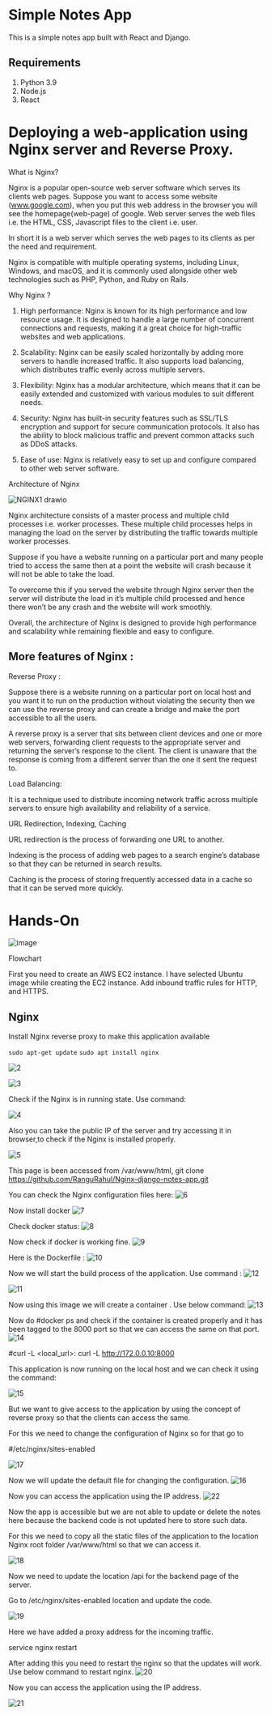# Simple Notes App
This is a simple notes app built with React and Django.

## Requirements
1. Python 3.9
2. Node.js
3. React

# Deploying a web-application using Nginx server and Reverse Proxy. 

What is Nginx?

Nginx is a popular open-source web server software which serves its clients web pages. Suppose you want to access some website (www.google.com), when you put this web address in the browser you will see the homepage(web-page) of google. Web server serves the web files i.e. the HTML, CSS, Javascript files to the client i.e. user.

In short it is a web server which serves the web pages to its clients as per the need and requirement.

Nginx is compatible with multiple operating systems, including Linux, Windows, and macOS, and it is commonly used alongside other web technologies such as PHP, Python, and Ruby on Rails.

Why Nginx ?

1. High performance: Nginx is known for its high performance and low resource usage. It is designed to handle a large number of concurrent connections and requests, making it a great choice for high-traffic 
   websites and web applications.

2. Scalability: Nginx can be easily scaled horizontally by adding more servers to handle increased traffic. It also supports load balancing, which distributes traffic evenly across multiple servers.

3. Flexibility: Nginx has a modular architecture, which means that it can be easily extended and customized with various modules to suit different needs.

4. Security: Nginx has built-in security features such as SSL/TLS encryption and support for secure communication protocols. It also has the ability to block malicious traffic and prevent common attacks such as 
   DDoS attacks.

5. Ease of use: Nginx is relatively easy to set up and configure compared to other web server software.

Architecture of Nginx

![NGINX1 drawio](https://github.com/RanguRahul/Nginx-django-notes-app/assets/120587828/434a460b-798a-43db-8980-2a36f0d000b2)

Nginx architecture consists of a master process and multiple child processes i.e. worker processes. These multiple child processes helps in managing the load on the server by distributing the traffic towards multiple worker processes.

Suppose if you have a website running on a particular port and many people tried to access the same then at a point the website will crash because it will not be able to take the load.

To overcome this if you served the website through Nginx server then the server will distribute the load in it’s multiple child processed and hence there won’t be any crash and the website will work smoothly.

Overall, the architecture of Nginx is designed to provide high performance and scalability while remaining flexible and easy to configure.

More features of Nginx :
-------------------------

Reverse Proxy :

Suppose there is a website running on a particular port on local host and you want it to run on the production without violating the security then we can use the reverse proxy and can create a bridge and make the port accessible to all the users.

A reverse proxy is a server that sits between client devices and one or more web servers, forwarding client requests to the appropriate server and returning the server’s response to the client. The client is unaware that the response is coming from a different server than the one it sent the request to.

Load Balancing:

It is a technique used to distribute incoming network traffic across multiple servers to ensure high availability and reliability of a service.

URL Redirection, Indexing, Caching

URL redirection is the process of forwarding one URL to another.

Indexing is the process of adding web pages to a search engine’s database so that they can be returned in search results.

Caching is the process of storing frequently accessed data in a cache so that it can be served more quickly.

# Hands-On

![image](https://github.com/RanguRahul/Nginx-django-notes-app/assets/120587828/cf70b06c-d2c1-4029-99f3-5880ecb31ab3)


Flowchart


First you need to create an AWS EC2 instance. I have selected Ubuntu image while creating the EC2 instance. Add inbound traffic rules for HTTP, and HTTPS.

## Nginx

Install Nginx reverse proxy to make this application available

`sudo apt-get update`
`sudo apt install nginx`

![2](https://github.com/RanguRahul/Nginx-django-notes-app/assets/120587828/35a2a5c0-a997-4ed5-9264-91bc441f6502)

![3](https://github.com/RanguRahul/Nginx-django-notes-app/assets/120587828/030c5bc4-1d2a-41fc-8f6e-6ad02b950036)

Check if the Nginx is in running state. Use command:

![4](https://github.com/RanguRahul/Nginx-django-notes-app/assets/120587828/b07f7421-592c-4f83-a5fe-d73748e90ff6)

Also you can take the public IP of the server and try accessing it in browser,to check if the Nginx is installed properly.


![5](https://github.com/RanguRahul/Nginx-django-notes-app/assets/120587828/28eed7b2-0901-4a6e-b712-980c7a7d15e3)

This page is been accessed from /var/www/html, git clone https://github.com/RanguRahul/Nginx-django-notes-app.git

You can check the Nginx configuration files here:
![6](https://github.com/RanguRahul/Nginx-django-notes-app/assets/120587828/f4b183ea-a260-407b-ba3f-7915ce32c772)

Now install docker
![7](https://github.com/RanguRahul/Nginx-django-notes-app/assets/120587828/b9e47de8-f45e-40d9-a05e-a47408e8ae3e)

Check docker status:
![8](https://github.com/RanguRahul/Nginx-django-notes-app/assets/120587828/d965b16f-645a-4e09-87fb-cbe44a29dfc0)


Now check if docker is working fine.
![9](https://github.com/RanguRahul/Nginx-django-notes-app/assets/120587828/0ac3bdf1-338d-4915-8645-4cd210889204)


Here is the Dockerfile :
![10](https://github.com/RanguRahul/Nginx-django-notes-app/assets/120587828/97c1fd65-5c39-4658-aa05-9968e7f4da83)


Now we will start the build process of the application. Use command :
![12](https://github.com/RanguRahul/Nginx-django-notes-app/assets/120587828/f696b962-a885-40fc-a65f-0b0c69bb6e33)


![11](https://github.com/RanguRahul/Nginx-django-notes-app/assets/120587828/3657893e-8988-4c57-879c-1caa2ade5f0a)


Now using this image we will create a container . Use below command:
![13](https://github.com/RanguRahul/Nginx-django-notes-app/assets/120587828/ac976174-b47c-495c-8102-d77fb16e487d)


Now do #docker ps and check if the container is created properly and it has been tagged to the 8000 port so that we can access the same on that port.
![14](https://github.com/RanguRahul/Nginx-django-notes-app/assets/120587828/5aa9f474-7aa7-4b73-a4d3-47da7fce2dc4)


#curl -L <local_url>:<External-Ip> curl -L http://172.0.0.10:8000

This application is now running on the local host and we can check it using the command:

![15](https://github.com/RanguRahul/Nginx-django-notes-app/assets/120587828/c049ba1c-2d7f-47fe-9af0-cc7e5a369039)

But we want to give access to the application by using the concept of reverse proxy so that the clients can access the same.

For this we need to change the configuration of Nginx so for that go to

#/etc/nginx/sites-enabled

![17](https://github.com/RanguRahul/Nginx-django-notes-app/assets/120587828/f8f8f318-0bb2-416b-8958-86db91703521)


Now we will update the default file for changing the configuration.
![16](https://github.com/RanguRahul/Nginx-django-notes-app/assets/120587828/8c47a0cc-980b-42d6-b173-ebe50e979e8c)

Now you can access the application using the IP address.
![22](https://github.com/RanguRahul/Nginx-django-notes-app/assets/120587828/26474acf-0c84-4e78-ba23-851c85697e41)


Now the app is accessible but we are not able to update or delete the notes here because the backend code is not updated here to store such data.

For this we need to copy all the static files of the application to the location Nginx root folder /var/www/html so that we can access it.

![18](https://github.com/RanguRahul/Nginx-django-notes-app/assets/120587828/e1ad0b28-64d2-4c2b-9cdd-bb48b5ddee06)

Now we need to update the location /api for the backend page of the server.

Go to /etc/nginx/sites-enabled location and update the code.

![19](https://github.com/RanguRahul/Nginx-django-notes-app/assets/120587828/fdb63d6d-f916-4600-b9a8-50bff3a16250)

Here we have added a proxy address for the incoming traffic.

service nginx restart

After adding this you need to restart the nginx so that the updates will work. Use below command to restart nginx.
![20](https://github.com/RanguRahul/Nginx-django-notes-app/assets/120587828/6bec69e9-07bd-4a23-82eb-c866b48f3814)

Now you can access the application using the IP address.

![21](https://github.com/RanguRahul/Nginx-django-notes-app/assets/120587828/c62911e6-1815-41b9-ab98-0a34834ae377)



